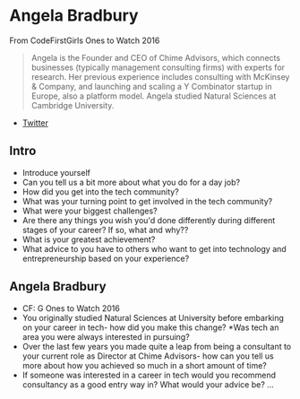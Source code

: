 # Angela Bradbury

From CodeFirstGirls Ones to Watch 2016
> Angela is the Founder and CEO of Chime Advisors, which connects businesses (typically management consulting firms) with experts for research. Her previous experience includes consulting with McKinsey & Company, and launching and scaling a Y Combinator startup in Europe, also a platform model. Angela studied Natural Sciences at Cambridge University.

* [Twitter](https://twitter.com/angelakbradbury)

## Intro

* Introduce yourself
* Can you tell us a bit more about what you do for a day job?
* How did you get into the tech community?
* What was your turning point to get involved in the tech community?
* What were your biggest challenges?
* Are there any things you wish you'd done differently during different stages of your career? If so, what and why??
* What is your greatest achievement?
* What advice to you have to others who want to get into technology and entrepreneurship based on your experience?

## Angela Bradbury

* CF: G Ones to Watch 2016
* You originally studied Natural Sciences at University before embarking on your career in tech- how did you make this change? *Was tech an area you were always interested in pursuing?
* Over the last few years you made quite a leap from being a consultant to your current role as Director at Chime Advisors- how can you tell us more about how you achieved so much in a short amount of time?
* If someone was interested in a career in tech would you recommend consultancy as a good entry way in? What would your advice be?
...
